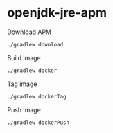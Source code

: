 # openjdk-jre-apm


Download APM

```bash
./gradlew download

```

Build image

```bash
./gradlew docker

```

Tag image

```bash
./gradlew dockerTag

```

Push image

```bash
./gradlew dockerPush

```
